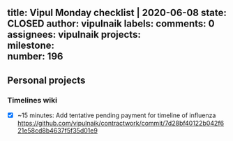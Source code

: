 title:	Vipul Monday checklist | 2020-06-08
state:	CLOSED
author:	vipulnaik
labels:	
comments:	0
assignees:	vipulnaik
projects:	
milestone:	
number:	196
--
## Personal projects

### Timelines wiki

- [x] ~15 minutes: Add tentative pending payment for timeline of influenza https://github.com/vipulnaik/contractwork/commit/7d28bf40122b042f621e58cd8b4637f5f35d01e9
